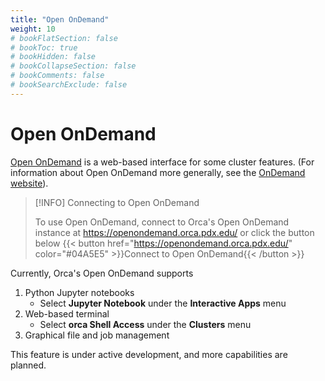 ```yaml
---
title: "Open OnDemand"
weight: 10
# bookFlatSection: false
# bookToc: true
# bookHidden: false
# bookCollapseSection: false
# bookComments: false
# bookSearchExclude: false
---
```


# Open OnDemand

[Open OnDemand](https://openondemand.orca.pdx.edu) is a web-based interface for some cluster features.
(For information about Open OnDemand more generally, see the [OnDemand website](https://openondemand.org)).

> [!INFO] Connecting to Open OnDemand
>
> To use Open OnDemand, connect to Orca's Open OnDemand instance at https://openondemand.orca.pdx.edu/ or click the button below
> {{< button href="https://openondemand.orca.pdx.edu/" color="#04A5E5" >}}Connect to Open OnDemand{{< /button >}}

Currently, Orca's Open OnDemand supports

1. Python Jupyter notebooks
   * Select **Jupyter Notebook** under the **Interactive Apps** menu
2. Web-based terminal
   * Select **orca Shell Access** under the **Clusters** menu
3. Graphical file and job management

This feature is under active development, and more capabilities are planned.
